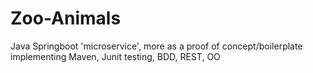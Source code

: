 # Zoo-Animals
Java Springboot 'microservice', more as a proof of concept/boilerplate implementing Maven, Junit testing, BDD, REST, OO
